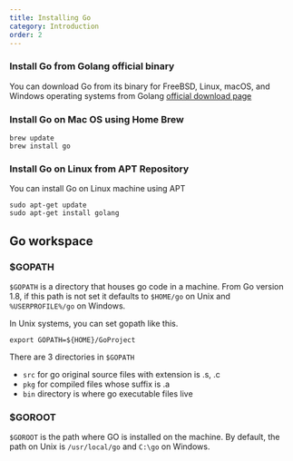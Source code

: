 ```yaml
---
title: Installing Go
category: Introduction
order: 2
---
```

### Install Go from Golang official binary
You can download Go from its binary for FreeBSD, Linux, macOS, and Windows operating systems from Golang [official download page](https://golang.org/dl/)
### Install Go on Mac OS using Home Brew

```
brew update
brew install go
```
### Install Go on Linux  from APT Repository
You can install Go on Linux machine using APT

```
sudo apt-get update
sudo apt-get install golang
```
## Go workspace
### $GOPATH

`$GOPATH` is a directory that houses go code in a machine. From Go version 1.8, if this path is not set it defaults to `$HOME/go` on Unix and `%USERPROFILE%/go` on Windows.

In Unix systems, you can set gopath like this.
```
export GOPATH=${HOME}/GoProject
```
There are 3 directories in `$GOPATH`

- `src` for go original source files with extension is .s, .c
- `pkg` for compiled files whose suffix is .a
- `bin` directory is where go executable files live

### $GOROOT

`$GOROOT` is the path where GO is installed on the machine. By default, the path on Unix is `/usr/local/go` and `C:\go` on Windows.

